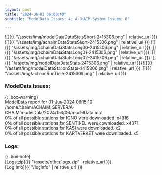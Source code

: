 ```yaml
---
layout: post
title: "2024-06-01 06:00:00"
subtitle: "ModelData Issues: 4; A-CHAIM System Issues: 0"

---
```


![]({{ "/assets/img/modelDataDataStatsShort-2415306.png" | relative_url }})
![]({{ "/assets/img/achaimDataStatsShort-2415306.png" | relative_url }})
![]({{ "/assets/img/achaimDataStatsLong00-2415306.png" | relative_url }})
![]({{ "/assets/img/achaimDataStatsLong01-2415306.png" | relative_url }})
![]({{ "/assets/img/achaimDataStatsLong02-2415306.png" | relative_url }})
![]({{ "/assets/img/modelDataDataStats-2415306.png" | relative_url }})
![]({{ "/assets/img/modelDataStationStats-2415306.png" | relative_url }})
![]({{ "/assets/img/achaimRunTime-2415306.png" | relative_url }})


### ModelData Issues:  
  
{: .box-warning}  
 ModelData report for 01-Jun-2024 06:15:10   
 /home/chaim/ACHAIM_SERVER/A-CHAIM/modelData/2024/153/06/modelData.mat   
 0% of all possible stations for IONO were downloaded. x4916   
 0% of all possible stations for SENTINEL were downloaded. x4371   
 0% of all possible stations for KASI were downloaded. x2   
 0% of all possible stations for KARTVERKET were downloaded. x5   
  


### Logs:  
  
{: .box-note}  
[Logs.zip]({{ "/assets/other/logs.zip" | relative_url }})  
[Log Info]({{ "/logInfo" | relative_url }})  

